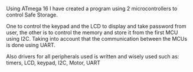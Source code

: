 Using ATmega 16 I have created a program using 2 microcontrollers to control Safe Storage.

One to control the keypad and the LCD to display and take password from user, the other is to control the memory and store it from the first MCU using I2C. Taking into account that the communication between the MCUs is done using UART.

Also drivers for all peripherals used is written and wisely used such as: timers, LCD, keypad, I2C, Motor, UART

